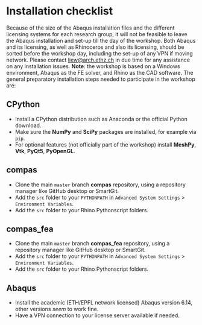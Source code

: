 
Installation checklist
======================

Because of the size of the Abaqus installation files and the different licensing systems for each research group, it will not be feasible to leave the Abaqus installation and set-up till the day of the workshop. Both Abaqus and its licensing, as well as Rhinoceros and also its licensing, should be sorted before the workshop day, including the set-up of any VPN if moving network. Please contact liew@arch.ethz.ch in due time for any assistance on any installation issues. **Note**: the workshop is based on a Windows environment, Abaqus as the FE solver, and Rhino as the CAD software. The general preparatory installation steps needed to participate in the workshop are:


CPython
-------

- Install a CPython distribution such as Anaconda or the official Python download.
- Make sure the **NumPy** and **SciPy** packages are installed, for example via ``pip``.
- For optional features (not officially part of the workshop) install **MeshPy**, **Vtk**, **PyQt5**, **PyOpenGL**.


compas
------

- Clone the main ``master`` branch **compas** repository, using a repository manager like GitHub desktop or SmartGit.
- Add the ``src`` folder to your ``PYTHONPATH`` in ``Advanced System Settings`` > ``Environment Variables``.
- Add the ``src`` folder to your Rhino Pythonscript folders.


compas_fea
----------

- Clone the main ``master`` branch **compas_fea** repository, using a repository manager like GitHub desktop or SmartGit.
- Add the ``src`` folder to your ``PYTHONPATH`` in ``Advanced System Settings`` > ``Environment Variables``.
- Add the ``src`` folder to your Rhino Pythonscript folders.


Abaqus
------

- Install the academic (ETH/EPFL network licensed) Abaqus version 6.14, other versions *seem* to work fine.
- Have a VPN connection to your license server available if needed.
